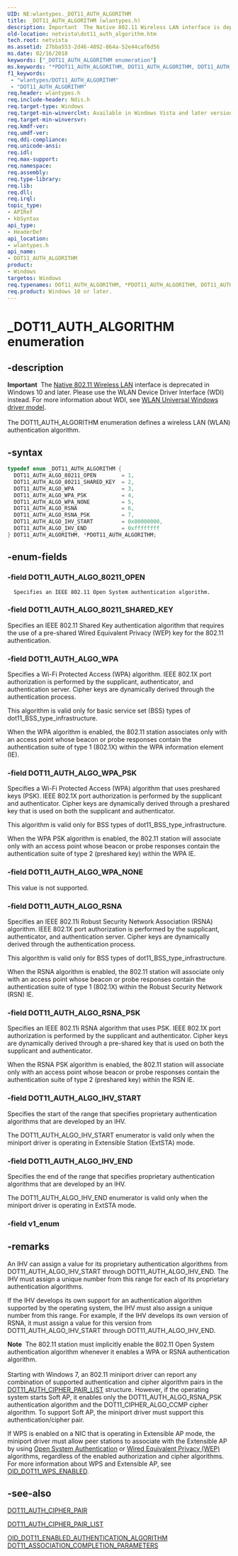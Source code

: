 ```yaml
---
UID: NE:wlantypes._DOT11_AUTH_ALGORITHM
title: _DOT11_AUTH_ALGORITHM (wlantypes.h)
description: Important  The Native 802.11 Wireless LAN interface is deprecated in Windows 10 and later.
old-location: netvista\dot11_auth_algorithm.htm
tech.root: netvista
ms.assetid: 27bba553-2d46-4892-864a-52e44caf6d56
ms.date: 02/16/2018
keywords: ["_DOT11_AUTH_ALGORITHM enumeration"]
ms.keywords: "*PDOT11_AUTH_ALGORITHM, DOT11_AUTH_ALGORITHM, DOT11_AUTH_ALGORITHM enumeration [Network Drivers Starting with Windows Vista], DOT11_AUTH_ALGO_80211_OPEN, DOT11_AUTH_ALGO_80211_SHARED_KEY, DOT11_AUTH_ALGO_IHV_END, DOT11_AUTH_ALGO_IHV_START, DOT11_AUTH_ALGO_RSNA, DOT11_AUTH_ALGO_RSNA_PSK, DOT11_AUTH_ALGO_WPA, DOT11_AUTH_ALGO_WPA_NONE, DOT11_AUTH_ALGO_WPA_PSK, Native_802.11_data_types_e6d2770c-b7fd-467c-a94e-b2f77a515e76.xml, PDOT11_AUTH_ALGORITHM, PDOT11_AUTH_ALGORITHM enumeration pointer [Network Drivers Starting with Windows Vista], _DOT11_AUTH_ALGORITHM, netvista.dot11_auth_algorithm, wlantypes/DOT11_AUTH_ALGORITHM, wlantypes/DOT11_AUTH_ALGO_80211_OPEN, wlantypes/DOT11_AUTH_ALGO_80211_SHARED_KEY, wlantypes/DOT11_AUTH_ALGO_IHV_END, wlantypes/DOT11_AUTH_ALGO_IHV_START, wlantypes/DOT11_AUTH_ALGO_RSNA, wlantypes/DOT11_AUTH_ALGO_RSNA_PSK, wlantypes/DOT11_AUTH_ALGO_WPA, wlantypes/DOT11_AUTH_ALGO_WPA_NONE, wlantypes/DOT11_AUTH_ALGO_WPA_PSK, wlantypes/PDOT11_AUTH_ALGORITHM"
f1_keywords:
 - "wlantypes/DOT11_AUTH_ALGORITHM"
 - "DOT11_AUTH_ALGORITHM"
req.header: wlantypes.h
req.include-header: Ndis.h
req.target-type: Windows
req.target-min-winverclnt: Available in Windows Vista and later versions of the Windows operating   systems.
req.target-min-winversvr:
req.kmdf-ver:
req.umdf-ver:
req.ddi-compliance:
req.unicode-ansi:
req.idl:
req.max-support:
req.namespace:
req.assembly:
req.type-library:
req.lib:
req.dll:
req.irql:
topic_type:
- APIRef
- kbSyntax
api_type:
- HeaderDef
api_location:
- wlantypes.h
api_name:
- DOT11_AUTH_ALGORITHM
product:
- Windows
targetos: Windows
req.typenames: DOT11_AUTH_ALGORITHM, *PDOT11_AUTH_ALGORITHM, DOT11_AUTH_ALGORITHM, *PDOT11_AUTH_ALGORITHM
req.product: Windows 10 or later.
---
```


# _DOT11_AUTH_ALGORITHM enumeration


## -description


<div class="alert"><b>Important</b>  The <a href="https://docs.microsoft.com/previous-versions/windows/hardware/wireless/ff560689(v=vs.85)">Native 802.11 Wireless LAN</a> interface is deprecated in Windows 10 and later. Please use the WLAN Device Driver Interface (WDI) instead. For more information about WDI, see <a href="https://docs.microsoft.com/windows-hardware/drivers/network/wifi-universal-driver-model">WLAN Universal Windows driver model</a>.</div><div> </div>The DOT11_AUTH_ALGORITHM enumeration defines a wireless LAN (WLAN) authentication algorithm.


## -syntax


```cpp
typedef enum _DOT11_AUTH_ALGORITHM {
  DOT11_AUTH_ALGO_80211_OPEN        = 1,
  DOT11_AUTH_ALGO_80211_SHARED_KEY  = 2,
  DOT11_AUTH_ALGO_WPA               = 3,
  DOT11_AUTH_ALGO_WPA_PSK           = 4,
  DOT11_AUTH_ALGO_WPA_NONE          = 5,
  DOT11_AUTH_ALGO_RSNA              = 6,
  DOT11_AUTH_ALGO_RSNA_PSK          = 7,
  DOT11_AUTH_ALGO_IHV_START         = 0x80000000,
  DOT11_AUTH_ALGO_IHV_END           = 0xffffffff
} DOT11_AUTH_ALGORITHM, *PDOT11_AUTH_ALGORITHM;
```


## -enum-fields




### -field DOT11_AUTH_ALGO_80211_OPEN


      Specifies an IEEE 802.11 Open System authentication algorithm.



### -field DOT11_AUTH_ALGO_80211_SHARED_KEY

Specifies an IEEE 802.11 Shared Key authentication algorithm that requires the use of a pre-shared
     Wired Equivalent Privacy (WEP) key for the 802.11 authentication.


### -field DOT11_AUTH_ALGO_WPA

Specifies a Wi-Fi Protected Access (WPA) algorithm. IEEE 802.1X port authorization is performed by
     the supplicant, authenticator, and authentication server. Cipher keys are dynamically derived through
     the authentication process.


This algorithm is valid only for basic service set (BSS) types of
     dot11_BSS_type_infrastructure.

When the WPA algorithm is enabled, the 802.11 station associates only with an access point whose
     beacon or probe responses contain the authentication suite of type 1 (802.1X) within the WPA information
     element (IE).


### -field DOT11_AUTH_ALGO_WPA_PSK

Specifies a Wi-Fi Protected Access (WPA) algorithm that uses preshared keys (PSK). IEEE 802.1X
     port authorization is performed by the supplicant and authenticator. Cipher keys are dynamically derived
     through a preshared key that is used on both the supplicant and authenticator.


This algorithm is valid only for BSS types of
     dot11_BSS_type_infrastructure.

When the WPA PSK algorithm is enabled, the 802.11 station will associate only with an access point
     whose beacon or probe responses contain the authentication suite of type 2 (preshared key) within the
     WPA IE.


### -field DOT11_AUTH_ALGO_WPA_NONE

This value is not supported.


### -field DOT11_AUTH_ALGO_RSNA

Specifies an IEEE 802.11i Robust Security Network Association (RSNA) algorithm. IEEE 802.1X port
     authorization is performed by the supplicant, authenticator, and authentication server. Cipher keys are
     dynamically derived through the authentication process.


This algorithm is valid only for BSS types of
     dot11_BSS_type_infrastructure.

When the RSNA algorithm is enabled, the 802.11 station will associate only with an access point whose
     beacon or probe responses contain the authentication suite of type 1 (802.1X) within the Robust Security
     Network (RSN) IE.


### -field DOT11_AUTH_ALGO_RSNA_PSK

Specifies an IEEE 802.11i RSNA algorithm that uses PSK. IEEE 802.1X port authorization is
     performed by the supplicant and authenticator. Cipher keys are dynamically derived through a pre-shared
     key that is used on both the supplicant and authenticator.


When the RSNA PSK algorithm is enabled, the 802.11 station will associate only with an access point
     whose beacon or probe responses contain the authentication suite of type 2 (preshared key) within the
     RSN IE.


### -field DOT11_AUTH_ALGO_IHV_START

Specifies the start of the range that specifies proprietary authentication algorithms that are
     developed by an IHV.


The
     DOT11_AUTH_ALGO_IHV_START enumerator is valid only when the miniport driver is operating in
     Extensible Station (ExtSTA) mode.


### -field DOT11_AUTH_ALGO_IHV_END

Specifies the end of the range that specifies proprietary authentication algorithms that are
     developed by an IHV.


The
     DOT11_AUTH_ALGO_IHV_END enumerator is valid only when the miniport driver is operating in ExtSTA
     mode.


### -field v1_enum




## -remarks



An IHV can assign a value for its proprietary authentication algorithms from
    DOT11_AUTH_ALGO_IHV_START through
    DOT11_AUTH_ALGO_IHV_END. The IHV must assign a unique number from this range for each of its
    proprietary authentication algorithms.

If the IHV develops its own support for an authentication algorithm supported by the operating system,
    the IHV must also assign a unique number from this range. For example, if the IHV develops its own
    version of RSNA, it must assign a value for this version from
    DOT11_AUTH_ALGO_IHV_START through
    DOT11_AUTH_ALGO_IHV_END.

<div class="alert"><b>Note</b>  The 802.11 station must implicitly enable the 802.11 Open System authentication
    algorithm whenever it enables a WPA or RSNA authentication algorithm.</div>
<div> </div>
Starting with Windows 7, an 802.11 miniport driver can report any combination of supported
    authentication and cipher algorithm pairs in the
    <a href="..\windot11\ns-windot11-dot11_auth_cipher_pair_list.md">
    DOT11_AUTH_CIPHER_PAIR_LIST</a> structure. However, if the operating system starts Soft AP, it enables
    only the
    DOT11_AUTH_ALGO_RSNA_PSK authentication algorithm and the
    DOT11_CIPHER_ALGO_CCMP cipher algorithm. To support Soft AP, the miniport driver must support this
    authentication/cipher pair.

If WPS is enabled on a NIC that is operating in Extensible AP mode, the miniport driver must allow
    peer stations to associate with the Extensible AP by using
    <a href="https://docs.microsoft.com/windows-hardware/drivers/network/open-system-authentication">Open System Authentication</a> or
    <a href="https://docs.microsoft.com/previous-versions/windows/hardware/network/ff565846(v=vs.85)">Wired Equivalent Privacy (WEP)</a> algorithms, regardless of
    the enabled authorization and cipher algorithms. For more information about WPS and Extensible AP, see
    <a href="https://docs.microsoft.com/windows-hardware/drivers/network/oid-dot11-wps-enabled">OID_DOT11_WPS_ENABLED</a>.




## -see-also

<a href="..\wlantypes\ns-wlantypes-dot11_auth_cipher_pair.md">DOT11_AUTH_CIPHER_PAIR</a>



<a href="..\windot11\ns-windot11-dot11_auth_cipher_pair_list.md">DOT11_AUTH_CIPHER_PAIR_LIST</a>



<a href="https://docs.microsoft.com/previous-versions/windows/embedded/gg159168(v=winembedded.80)">
   OID_DOT11_ENABLED_AUTHENTICATION_ALGORITHM</a>



<a href="..\windot11\ns-windot11-dot11_association_completion_parameters.md">
   DOT11_ASSOCIATION_COMPLETION_PARAMETERS</a>



 

 



